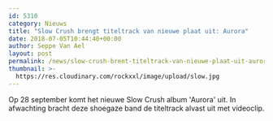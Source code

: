 ```yaml
---
id: 5310
category: Nieuws
title: "Slow Crush brengt titeltrack van nieuwe plaat uit: Aurora"
date: 2018-07-05T10:44:40+00:00
author: Seppe Van Ael
layout: post
permalink: /news/slow-crush-brent-titeltrack-van-nieuwe-plaat-uit-aurora/
thumbnail: >-
  https://res.cloudinary.com/rockxxl/image/upload/slow.jpg
---
```

Op 28 september komt het nieuwe Slow Crush album 'Aurora' uit. In afwachting bracht deze shoegaze band de titeltrack alvast uit met videoclip.
